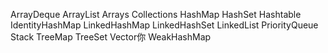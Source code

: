 ArrayDeque
ArrayList
Arrays
Collections
HashMap
HashSet
Hashtable
IdentityHashMap
LinkedHashMap
LinkedHashSet
LinkedList
PriorityQueue
Stack
TreeMap
TreeSet
Vector你
WeakHashMap